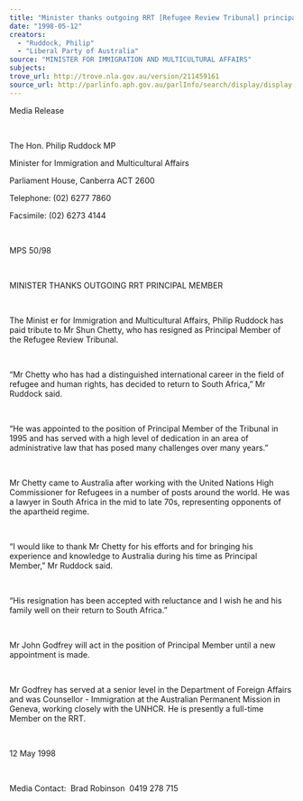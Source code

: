 ```yaml
---
title: "Minister thanks outgoing RRT [Refugee Review Tribunal] principal member."
date: "1998-05-12"
creators:
  - "Ruddock, Philip"
  - "Liberal Party of Australia"
source: "MINISTER FOR IMMIGRATION AND MULTICULTURAL AFFAIRS"
subjects:
trove_url: http://trove.nla.gov.au/version/211459161
source_url: http://parlinfo.aph.gov.au/parlInfo/search/display/display.w3p;query=Id%3A%22media/pressrel/7V205%22
---
```


   

  Media Release

  

  The Hon. Philip Ruddock MP

  Minister for Immigration and Multicultural Affairs   

  Parliament House, Canberra ACT 2600

  Telephone: (02) 6277 7860 

  Facsimile: (02) 6273 4144

  

 MPS 50/98

  

  MINISTER THANKS OUTGOING RRT PRINCIPAL MEMBER

  

  The Minist er for Immigration and Multicultural Affairs, Philip 
Ruddock has paid tribute to Mr Shun Chetty, who has resigned as Principal 
Member of the Refugee Review Tribunal.

  

 “Mr Chetty who has had a distinguished international 
career in the field of refugee and human rights, has decided to return 
to South Africa,” Mr Ruddock said.

  

 “He was appointed to the position of Principal Member 
of the Tribunal in 1995 and has served with a high level of dedication 
in an area of administrative law that has posed many challenges over 
many years.”

  

 Mr Chetty came to Australia after working with the 
United Nations High Commissioner for Refugees in a number of posts around 
the world. He was a lawyer in South Africa in the mid to late 70s, representing 
opponents of the apartheid regime.

  

 “I would like to thank Mr Chetty for his efforts 
and for bringing his experience and knowledge to Australia during his 
time as Principal Member,” Mr Ruddock said.

  

 “His resignation has been accepted with reluctance 
and I wish he and his family well on their return to South Africa.”

  

 Mr John Godfrey will act in the position of Principal 
Member until a new appointment is made.

  

 Mr Godfrey has served at a senior level in the Department 
of Foreign Affairs and was Counsellor - Immigration at the Australian 
Permanent Mission in Geneva, working closely with the UNHCR. He is presently 
a full-time Member on the RRT.

  

 12 May 1998

  

 Media Contact:  Brad Robinson  0419 278 
715

